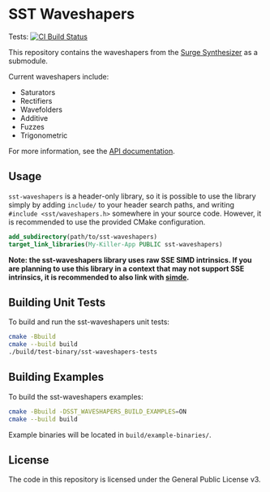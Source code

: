 # SST Waveshapers

Tests: [![CI Build Status](https://dev.azure.com/surge-synthesizer/surge/_apis/build/status/surge-synthesizer.sst-waveshapers?branchName=main)](https://dev.azure.com/surge-synthesizer/surge/_apis/build/status/surge-synthesizer.sst-waveshapers?branchName=main)

This repository contains the waveshapers from the
[Surge Synthesizer](https://github.com/surge-synthesizer/surge)
as a submodule.

Current waveshapers include:
- Saturators
- Rectifiers
- Wavefolders
- Additive
- Fuzzes
- Trigonometric

For more information, see the [API documentation](https://surge-synthesizer.github.io/sst-docs/docs/sst-waveshapers/index.html).

## Usage

`sst-waveshapers` is a header-only library, so it is possible to use the library
simply by adding `include/` to your header search paths, and writing
`#include <sst/waveshapers.h>` somewhere in your source code. However, it is
recommended to use the provided CMake configuration.

```cmake
add_subdirectory(path/to/sst-waveshapers)
target_link_libraries(My-Killer-App PUBLIC sst-waveshapers)
```

**Note: the sst-waveshapers library uses raw SSE SIMD intrinsics. If you
are planning to use this library in a context that may not support SSE
intrinsics, it is recommended to also link with
[simde](https://github.com/simd-everywhere/simde).**

## Building Unit Tests

To build and run the sst-waveshapers unit tests:
```bash
cmake -Bbuild
cmake --build build
./build/test-binary/sst-waveshapers-tests
```

## Building Examples

To build the sst-waveshapers examples:
```bash
cmake -Bbuild -DSST_WAVESHAPERS_BUILD_EXAMPLES=ON
cmake --build build
```

Example binaries will be located in `build/example-binaries/`.

## License
The code in this repository is licensed under the General Public License v3.
